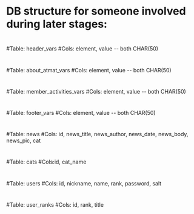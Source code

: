 # DB structure for someone involved during later stages:
#
#Table: header_vars
#Cols: element, value -- both CHAR(50)
#
#Table: about_atmat_vars
#Cols: element, value -- both CHAR(50)
#
#Table: member_activities_vars
#Cols: element, value -- both CHAR(50)
#
#Table: footer_vars
#Cols: element, value -- both CHAR(50)
#
#Table: news
#Cols: id, news_title, news_author, news_date, news_body, news_pic, cat
#
#Table: cats
#Cols:id, cat_name
#
#Table: users
#Cols: id, nickname, name, rank, password, salt
#
#Table: user_ranks
#Cols: id, rank, title

